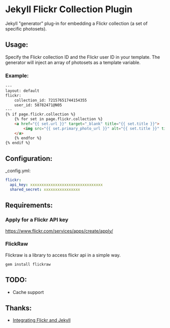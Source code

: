 # Jekyll Flickr Collection Plugin
Jekyll "generator" plug-in for embedding a Flickr collection (a set of specific photosets).

## Usage:
Specify the Flickr collection ID and the Flickr user ID in your template.
The generator will inject an array of photosets as a template variable.

### Example:
```html
---
layout: default
flickr:
    collection_id: 72157651744154355
    user_id: 58782471@N05
---
{% if page.flickr.collection %}
	{% for set in page.flickr.collection %}
	<a href="{{ set.url }}" target="_blank" title="{{ set.title }}">
		<img src="{{ set.primary_photo_url }}" alt="{{ set.title }}" title="{{ set.title }}" />
	</a>
	{% endfor %}
{% endif %}
```

## Configuration:
_config.yml:
```yaml
flickr:
  api_key: xxxxxxxxxxxxxxxxxxxxxxxxxxxxxxxx
  shared_secret: xxxxxxxxxxxxxxxx
```

## Requirements:

### Apply for a Flickr API key
https://www.flickr.com/services/apps/create/apply/

### FlickRaw
Flickraw is a library to access flickr api in a simple way.
```
gem install flickraw
```

## TODO:
- Cache support

## Thanks:
- [Integrating Flickr and Jekyll](http://www.marran.com/tech/integrating-flickr-and-jekyll/)